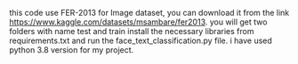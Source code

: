 this code use FER-2013 for Image dataset, you can download it from the link https://www.kaggle.com/datasets/msambare/fer2013.
you will get two folders with name test and train 
install the necessary libraries from requirements.txt and run the face_text_classification.py file.
i have used python 3.8 version for my project.
